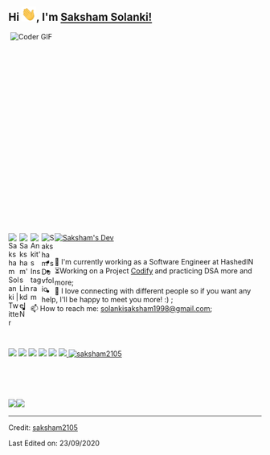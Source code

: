 ## Hi <img src="https://github.com/saksham2105/saksham2105/blob/main/Hi.gif" width="29px">, I'm [Saksham Solanki!](saksham2105.github.io/portfolio/) 
 
 

<img align="right" src="https://github.com/saksham2105/saksham2105/blob/main/developer.gif" alt="Coder GIF" width="500" height="400">

 <a href="https://github.com/saksham2105">
  <img src="https://d2fltix0v2e0sb.cloudfront.net/dev-badge.svg" alt="Saksham's Dev" width="26"/>
</a>
<a href="https://twitter.com/ankitwarbhe">
  <img align="left" alt="Saksham Solanki | Twitter" width="22px" src="https://cdn.jsdelivr.net/npm/simple-icons@v3/icons/twitter.svg" />
</a>
<a href="https://www.linkedin.com/in/saksham-solanki-248691174/">
  <img align="left" alt="Saksham's LinkdeIN" width="22px" src="https://cdn.jsdelivr.net/npm/simple-icons@v3/icons/linkedin.svg" />
</a>
<a href="https://www.instagram.com/capable_saksham_/">
  <img align="left" alt="Ankit's Instagram" width="22px" src="https://cdn.jsdelivr.net/npm/simple-icons@v3/icons/instagram.svg" />
</a>
<a href="https://saksham2105.github.io/portfolio/">
  <img align="left" alt="Saksham's Devfolio" width="26px" src="https://pbs.twimg.com/profile_images/1212398116101472257/VVvZ_m4A_400x400.png"/>
</a><br><br>






- :telescope: I'm currently working as a Software Engineer at HashedIN
- :hourglass_flowing_sand:Working on a Project [Codify](https://github.com/saksham2105/codify) and practicing DSA more and more;
- 💬 I love connecting with different people so if you want any help, I'll be happy to meet you more! :) ;
- 📫 How to reach me: solankisaksham1998@gmail.com;
<br><br><br><br>

![](https://img.shields.io/badge/Machine%20Learning-%3C%2F%3E-blueviolet) ![](https://img.shields.io/badge/Core%20Java-%3C%2F%3E-yellow) ![](https://img.shields.io/badge/Python-%7C-0%2C%2022%2C%20100) ![](https://img.shields.io/badge/Business%20English-%7C-yellowgreen) ![](https://img.shields.io/badge/SQL-%7C-orange) ![](https://img.shields.io/badge/Cloud%20Developer-%7C-blue)<a href="https://github.com/saksham2105">
  <img src="https://komarev.com/ghpvc/?username=saksham2105&label=Views&color=blue&style=plastic" alt="saksham2105" />
</a>

<br><br><br><br>
<img align="" height='130px' src="https://github-readme-stats.vercel.app/api?username=saksham2105&hide_title=true&show_icons=true&include_all_commits=true&line_height=21&bg_color=0,EC6C6C,FFD479,FFFC79,73FA79&theme=graywhite" /><img align="" height='130px' src="https://github-readme-stats.vercel.app/api/top-langs/?username=saksham2105&hide_title=true&layout=compact&bg_color=0,73FA79,73FDFF,D783FF&theme=graywhite" />

----
Credit: [saksham2105](https://github.com/saksham2105)

Last Edited on: 23/09/2020
